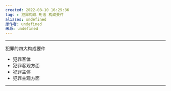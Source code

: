 ```yaml
---
created: 2022-08-10 16:29:36
tags : 犯罪构成 刑法 构成要件
aliases: undefined
原作者: undefined
来源: undefined
---
```

---
犯罪的四大构成要件
* 犯罪客体
* 犯罪客观方面
* 犯罪主体
* 犯罪主观方面

---

